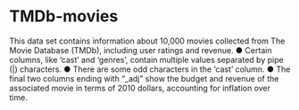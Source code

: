 # TMDb-movies
This data set contains information about 10,000 movies collected from The Movie Database (TMDb), including user ratings and revenue.
● Certain columns, like ‘cast’ and ‘genres’, contain multiple values separated by pipe (|) characters.
● There are some odd characters in the ‘cast’ column.
● The final two columns ending with “_adj” show the budget and revenue of the associated movie in terms of 2010 dollars, accounting for inflation over time.
